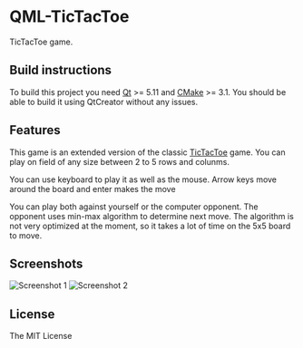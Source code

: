 # QML-TicTacToe
TicTacToe game.

## Build instructions

To build this project you need [Qt](https://www.qt.io/download) >= 5.11 and [CMake](https://cmake.org/download/) >= 3.1. You should be able to build it using QtCreator without any issues.

## Features

This game is an extended version of the classic [TicTacToe](https://en.wikipedia.org/wiki/Tic-tac-toe) game. You can play on field of any size between 2 to 5 rows and colunms.  

You can use keyboard to play it as well as the mouse. Arrow keys move around the board and enter makes the move  

You can play both against yourself or the computer opponent. The opponent uses min-max algorithm to determine next move. The algorithm is not very optimized at the moment, so it takes a lot of time on the 5x5 board to move.

## Screenshots

![Screenshot 1](https://preview.ibb.co/cZ4a19/ttt1.png)
![Screenshot 2](https://preview.ibb.co/kt6AZU/ttt2.png)

## License

The MIT License
